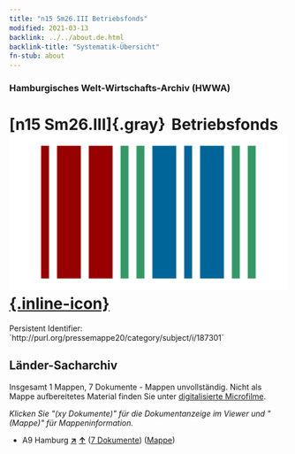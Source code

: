 ```yaml
---
title: "n15 Sm26.III Betriebsfonds"
modified: 2021-03-13
backlink: ../../about.de.html
backlink-title: "Systematik-Übersicht"
fn-stub: about
---
```


### Hamburgisches Welt-Wirtschafts-Archiv (HWWA)

# [n15 Sm26.III]{.gray}&#8201; Betriebsfonds &#160; [![Wikidata](/images/Wikidata-logo.svg "Wikidata"){.inline-icon}](http://www.wikidata.org/entity/Q104710736)

<div class="hint">Persistent Identifier: `http://purl.org/pressemappe20/category/subject/i/187301`</div>







## Länder-Sacharchiv




Insgesamt 1 Mappen, 7 Dokumente - Mappen unvollständig.
Nicht als Mappe aufbereitetes Material finden Sie unter [digitalisierte Microfilme](/film/h1_sh.de.html).

_Klicken Sie "(xy Dokumente)" für die Dokumentanzeige im Viewer und "(Mappe)" für Mappeninformation._



- A9 Hamburg [**&nearr;**](../../../geo/i/140905/about.de.html "Hamburg (alle Mappen)") [**&uarr;**](../../../geo/about.de.html#A9 "Ländersystematik") (<a href="https://pm20.zbw.eu/iiifview/folder/sh/140905,187301" title="über: Hamburg : Betriebsfonds" target="_blank">7 Dokumente</a>) ([Mappe](../../../../folder/sh/1409xx/140905/1873xx/187301/about.de.html))








